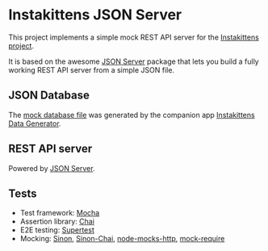 # Instakittens JSON Server

This project implements a simple mock REST API server for the [Instakittens
project](https://github.com/fredericbonnet/instakittens).

It is based on the awesome [JSON
Server](https://github.com/typicode/json-server) package that lets you build a
fully working REST API server from a simple JSON file.

## JSON Database

The [mock database file](db.json) was generated by the companion app
[Instakittens Data
Generator](https://github.com/fredericbonnet/instakittens-data-generator).

## REST API server

Powered by [JSON Server](https://github.com/typicode/json-server).

## Tests

- Test framework: [Mocha](https://mochajs.org/)
- Assertion library: [Chai](https://www.chaijs.com/)
- E2E testing: [Supertest](https://github.com/visionmedia/supertest)
- Mocking: [Sinon](https://sinonjs.org/), [Sinon-Chai](https://github.com/domenic/sinon-chai), [node-mocks-http](https://github.com/howardabrams/node-mocks-http), [mock-require](https://github.com/boblauer/mock-require)
